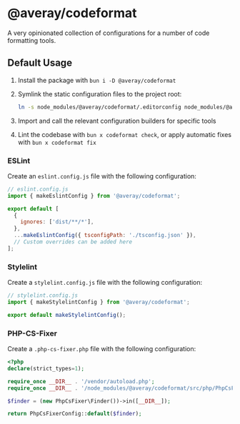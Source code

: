 # @averay/codeformat

A very opinionated collection of configurations for a number of code formatting tools.

## Default Usage

1. Install the package with `bun i -D @averay/codeformat`

2. Symlink the static configuration files to the project root:

   ```sh
   ln -s node_modules/@averay/codeformat/.editorconfig node_modules/@averay/codeformat/.prettierrc.json ./
   ```

3. Import and call the relevant configuration builders for specific tools

4. Lint the codebase with `bun x codeformat check`, or apply automatic fixes with `bun x codeformat fix`

### ESLint

Create an `eslint.config.js` file with the following configuration:

```js
// eslint.config.js
import { makeEslintConfig } from '@averay/codeformat';

export default [
  {
    ignores: ['dist/**/*'],
  },
  ...makeEslintConfig({ tsconfigPath: './tsconfig.json' }),
  // Custom overrides can be added here
];
```

### Stylelint

Create a `stylelint.config.js` file with the following configuration:

```js
// stylelint.config.js
import { makeStylelintConfig } from '@averay/codeformat';

export default makeStylelintConfig();
```

### PHP-CS-Fixer

Create a `.php-cs-fixer.php` file with the following configuration:

```php
<?php
declare(strict_types=1);

require_once __DIR__ . '/vendor/autoload.php';
require_once __DIR__ . '/node_modules/@averay/codeformat/src/php/PhpCsFixerConfig.php';

$finder = (new PhpCsFixer\Finder())->in([__DIR__]);

return PhpCsFixerConfig::default($finder);
```

